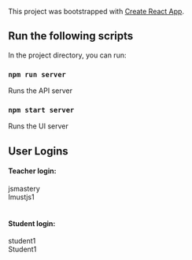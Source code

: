 This project was bootstrapped with [Create React App](https://github.com/facebook/create-react-app).

## Run the following scripts

In the project directory, you can run:

### `npm run server`

Runs the API server<br>

### `npm start server`

Runs the UI server<br>

## User Logins

#### Teacher login: <br>

jsmastery<br>
Imustjs1<br>
<br>
#### Student login: <br>

student1<br>
Student1<br>